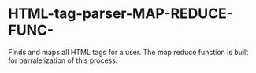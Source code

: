 # HTML-tag-parser-MAP-REDUCE-FUNC-
Finds and maps all HTML tags for a user. The map reduce function is built for parralelization of this process. 
